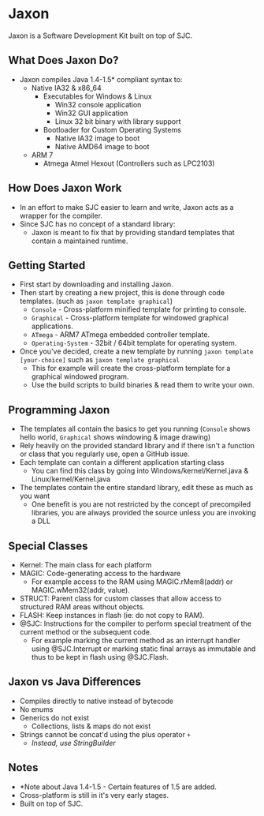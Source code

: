 # Jaxon
Jaxon is a Software Development Kit built on top of SJC.

## What Does Jaxon Do?
+ Jaxon compiles Java 1.4-1.5* compliant syntax to:
  + Native IA32 & x86_64
    + Executables for Windows & Linux
      + Win32 console application
      + Win32 GUI application
      + Linux 32 bit binary with library support
    + Bootloader for Custom Operating Systems
      + Native IA32 image to boot
      + Native AMD64 image to boot
  + ARM 7
    + Atmega Atmel Hexout (Controllers such as LPC2103)

## How Does Jaxon Work
+ In an effort to make SJC easier to learn and write, Jaxon acts as a wrapper for the compiler.
+ Since SJC has no concept of a standard library:
  + Jaxon is meant to fix that by providing standard templates that contain a maintained runtime.

## Getting Started
+ First start by downloading and installing Jaxon.
+ Then start by creating a new project, this is done through code templates. (such as `jaxon template graphical`)
  + `Console` - Cross-platform minified template for printing to console.
  + `Graphical` - Cross-platform template for windowed graphical applications.
  + `ATmega` - ARM7 ATmega embedded controller template. 
  + `Operating-System` - 32bit / 64bit template for operating system.
+ Once you've decided, create a new template by running `jaxon template [your-choice]` such as `jaxon template graphical`
  + This for example will create the cross-platform template for a graphical windowed program.
  + Use the build scripts to build binaries & read them to write your own.

## Programming Jaxon
+ The templates all contain the basics to get you running (`Console` shows hello world, `Graphical` shows windowing & image drawing)
+ Rely heavily on the provided standard library and if there isn't a function or class that you regularly use, open a GitHub issue.
+ Each template can contain a different application starting class
  + You can find this class by going into Windows/kernel/Kernel.java & Linux/kernel/Kernel.java
+ The templates contain the entire standard library, edit these as much as you want
  + One benefit is you are not restricted by the concept of precompiled libraries, you are always provided the source unless you are invoking a DLL

## Special Classes
+ Kernel: The main class for each platform
+ MAGIC: Code-generating access to the hardware
  + For example access to the RAM using MAGIC.rMem8(addr) or MAGIC.wMem32(addr, value).
+ STRUCT: Parent class for custom classes that allow access to structured RAM areas without objects.
+ FLASH: Keep instances in flash (ie: do not copy to RAM).
+ @SJC: Instructions for the compiler to perform special treatment of the current method or the subsequent code.
  + For example marking the current method as an interrupt handler using @SJC.Interrupt or marking static final arrays as immutable and thus to be kept in flash using @SJC.Flash.

## Jaxon vs Java Differences
+ Compiles directly to native instead of bytecode
+ No enums
+ Generics do not exist 
  + Collections, lists & maps do not exist
+ Strings cannot be concat'd using the plus operator `+`
  + *Instead, use StringBuilder*

## Notes
+ *Note about Java 1.4-1.5 - Certain features of 1.5 are added.
+ Cross-platform is still in it's very early stages.
+ Built on top of SJC.